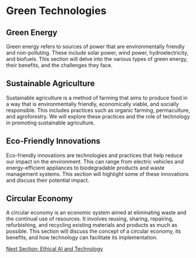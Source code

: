 # Green Technologies

## Green Energy

Green energy refers to sources of power that are environmentally friendly and non-polluting. These include solar power, wind power, hydroelectricity, and biofuels. This section will delve into the various types of green energy, their benefits, and the challenges they face.

## Sustainable Agriculture

Sustainable agriculture is a method of farming that aims to produce food in a way that is environmentally friendly, economically viable, and socially responsible. This includes practices such as organic farming, permaculture, and agroforestry. We will explore these practices and the role of technology in promoting sustainable agriculture.

## Eco-Friendly Innovations

Eco-friendly innovations are technologies and practices that help reduce our impact on the environment. This can range from electric vehicles and energy-efficient appliances to biodegradable products and waste management systems. This section will highlight some of these innovations and discuss their potential impact.

## Circular Economy

A circular economy is an economic system aimed at eliminating waste and the continual use of resources. It involves reusing, sharing, repairing, refurbishing, and recycling existing materials and products as much as possible. This section will discuss the concept of a circular economy, its benefits, and how technology can facilitate its implementation.

[Next Section: Ethical AI and Technology](ethical_ai_and_technology.md)
